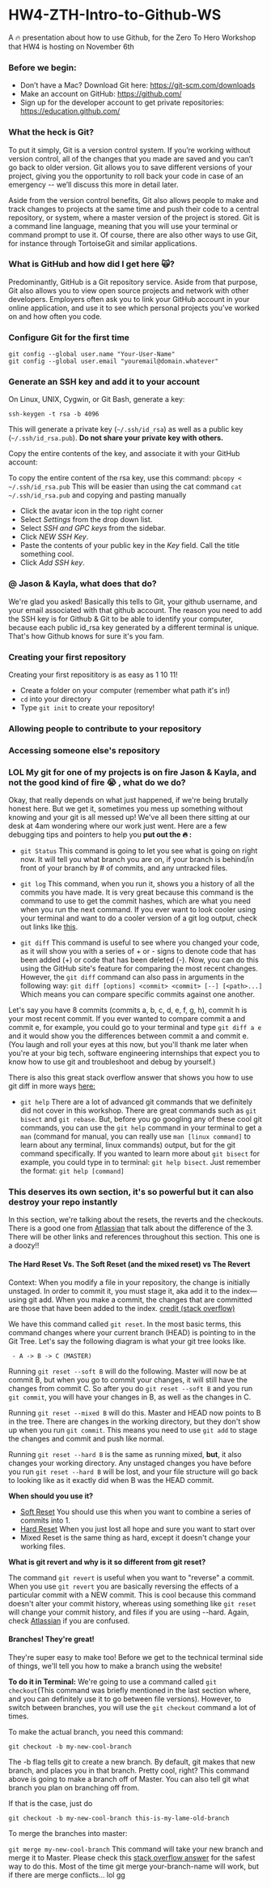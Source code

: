 # HW4-ZTH-Intro-to-Github-WS
A :fire: presentation about how to use Github, for the Zero To Hero Workshop that HW4 is hosting on November 6th

### Before we begin: 

* Don’t have a Mac? Download Git here: https://git-scm.com/downloads
* Make an account on GitHub: https://github.com/
* Sign up for the developer account to get private repositories: https://education.github.com/

### What the heck is Git?

To put it simply, Git is a version control system. If you’re working without version control, all of the changes that you made are saved and you can’t go back to older version. Git allows you to save different versions of your project, giving you the opportunity to roll back your code in case of an emergency -- we’ll discuss this more in detail later.

Aside from the version control benefits, Git also allows people to make and track changes to projects at the same time and push their code to a central repository, or system, where a master version of the project is stored. Git is a command line language, meaning that you will use your terminal or command prompt to use it. Of course, there are also other ways to use Git, for instance through TortoiseGit and similar applications. 

### What is GitHub and how did I get here 🙀?

Predominantly, GitHub is a Git repository service. Aside from that purpose, Git also allows you to view open source projects and network with other developers. Employers often ask you to link your GitHub account in your online application, and use it to see which personal projects you’ve worked on and how often you code. 

### Configure Git for the first time

```
git config --global user.name "Your-User-Name"
git config --global user.email "youremail@domain.whatever"
```
### Generate an SSH key and add it to your account

On Linux, UNIX, Cygwin, or Git Bash, generate a key:

```
ssh-keygen -t rsa -b 4096
```
This will generate a private key (`~/.ssh/id_rsa`) as well as a public key (`~/.ssh/id_rsa.pub`).
**Do not share your private key with others.**

Copy the entire contents of the key, and associate it with your GitHub account:

To copy the entire content of the rsa key, use this command: ```pbcopy < ~/.ssh/id_rsa.pub``` 
This will be easier than using the cat command ```cat ~/.ssh/id_rsa.pub``` and copying and pasting manually 

* Click the avatar icon in the top right corner
* Select *Settings* from the drop down list.
* Select *SSH and GPC keys* from the sidebar.
* Click *NEW SSH Key*.
* Paste the contents of your public key in the *Key* field. Call the title something cool.
* Click *Add SSH key*.

### @ Jason & Kayla, what does that do?

We're glad you asked! Basically this tells to Git, your github username, and your email associated with that github account. The reason you need to add the SSH key is for Github & Git to be able to identify your computer, because each public id_rsa key generated by a different terminal is unique. That's how Github knows for sure it's you fam. 

### Creating your first repository 

Creating your first reposititory is as easy as 1 10 11! 

* Create a folder on your computer (remember what path it's in!) 
* `cd` into your directory 
* Type `git init` to create your repository!

### Allowing people to contribute to your repository

### Accessing someone else's repository 

### LOL My git for one of my projects is on fire Jason & Kayla, and not the good kind of fire :sob: , what do we do?

Okay, that really depends on what just happened, if we're being brutally honest here. But we get it, sometimes you mess up something without knowing and your git is all messed up! We've all been there sitting at our desk at 4am wondering where our work just went. Here are a few debugging tips and pointers to help you **put out the :fire: :**

* `git Status` 
This command is going to let you see what is going on right now. It will tell you what branch you are on, if your branch is behind/in   front of your branch by # of commits, and any untracked files.

* `git log` 
This command, when you run it, shows you a history of all the commits you have made. It is very great because this command is the command to use to get the commit hashes, which are what you need when you run the next command. If you ever want to look cooler using your terminal and want to do a cooler version of a git log output, check out links like [this](https://coderwall.com/p/euwpig/a-better-git-log). 

* `git diff`
This command is useful to see where you changed your code, as it will show you with a series of + or - signs to denote code that has been added (+) or code that has been deleted (-). Now, you can do this using the GitHub site's feature for comparing the most recent changes. However, the `git diff` command can also pass in arguments in the following way: `git diff [options] <commit> <commit> [--] [<path>...]`
Which means you can compare specific commits against one another.

Let's say you have 8 commits (commits a, b, c, d, e, f, g, h), commit h is your most recent commit. If you ever wanted to compare commit a and commit e, for example, you could go to your terminal and type `git diff a e` and it would show you the differences between commit a and commit e. (You laugh and roll your eyes at this now, but you'll thank me later when you're at your big tech, software engineering internships that expect you to know how to use git and troubleshoot and debug by yourself.) 

There is also this great stack overflow answer that shows you how to use git diff in more ways [here:](https://stackoverflow.com/a/1195209)

* `git help`
There are a lot of advanced git commands that we definitely did not cover in this workshop. There are great commands such as `git bisect` and `git rebase`. But, before you go googling any of these cool git commands, you can use the `git help` command in your terminal to get a `man` (command for manual, you can really use `man [linux command]` to learn about any terminal, linux commands) output, but for the git command specifically. If you wanted to learn more about `git bisect` for example, you could type in to terminal: `git help bisect`. Just remember the format: `git help [command]`

### This deserves its own section, it's so powerful but it can also destroy your repo instantly 

In this section, we're talking about the resets, the reverts and the checkouts. There is a good one from [Atlassian](https://www.atlassian.com/git/tutorials/resetting-checking-out-and-reverting) that talk about the difference of the 3. There will be other links and references throughout this section. This one is a doozy!! 

#### The Hard Reset Vs. The Soft Reset (and the mixed reset) vs The Revert

Context: 
When you modify a file in your repository, the change is initially unstaged. In order to commit it, you must stage it, aka add it to the index—using git add. When you make a commit, the changes that are committed are those that have been added to the index. [credit (stack overflow)](https://stackoverflow.com/questions/3528245/whats-the-difference-between-git-reset-mixed-soft-and-hard)

We have this command called `git reset`. In the most basic terms, this command changes where your current branch (HEAD) is pointing to in the Git Tree. Let's say the following diagram is what your git tree looks like.

``` - A -> B -> C (MASTER)```

Running `git reset --soft B` will do the following. Master will now be at commit B, but when you go to commit your changes, it will still have the changes from commit C. So after you do `git reset --soft B` and you run `git commit`, you will have your changes in B, as well as the changes in C. 

Running `git reset --mixed B` will do this. Master and HEAD now points to B in the tree. There are changes in the working directory, but they don't show up when you run `git commit`. This means you need to use `git add` to stage the changes and commit and push like normal. 

Running `git reset --hard B` is the same as running mixed, **but**, it also changes your working directory. Any unstaged changes you have before you run `git reset --hard B` will be lost, and your file structure will go back to looking like as it exactly did when B was the HEAD commit. 

**When should you use it?** 

* [Soft Reset](https://stackoverflow.com/a/26172014) You should use this when you want to combine a series of commits into 1. 
* [Hard Reset](https://www.alexkras.com/19-git-tips-for-everyday-use/#stages) When you just lost all hope and sure you want to start over
* Mixed Reset is the same thing as hard, except it doesn't change your working files. 

**What is git revert and why is it so different from git reset?**

The command `git revert` is useful when you want to "reverse" a commit. When you use `git revert` you are basically reversing the effects of a particular commit with a NEW commit. This is cool because this command doesn't alter your commit history, whereas using something like `git reset` will change your commit history, and files if you are using --hard. Again, check [Atlassian](https://www.atlassian.com/git/tutorials/resetting-checking-out-and-reverting) if you are confused. 

#### Branches! They're great! 

They're super easy to make too! Before we get to the technical terminal side of things, we'll tell you how to make a branch using the website! 

**To do it in Terminal:**
We're going to use a command called `git checkout`(This command was briefly mentioned in the last section where, and you can definitely use it to go between file versions). However, to switch between branches, you will use the `git checkout` command a lot of times. 

To make the actual branch, you need this command: 

`git checkout -b my-new-cool-branch`

The -b flag tells git to create a new branch. By default, git makes that new branch, and places you in that branch. Pretty cool, right?
This command above is going to make a branch off of Master. You can also tell git what branch you plan on branching off from. 

If that is the case, just do 

`git checkout -b my-new-cool-branch this-is-my-lame-old-branch` 

To merge the branches into master: 

`git merge my-new-cool-branch`
This command will take your new branch and merge it to Master. Please check this [stack overflow answer](https://stackoverflow.com/questions/5601931/best-and-safest-way-to-merge-a-git-branch-into-master) for the safest way to do this. Most of the time git merge your-branch-name will work, but if there are merge conflicts... lol gg










